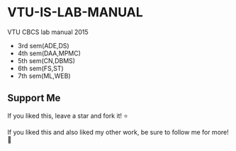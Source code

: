 # VTU-IS-LAB-MANUAL
VTU CBCS lab manual 2015

* 3rd sem(ADE,DS)
* 4th sem(DAA,MPMC)
* 5th sem(CN,DBMS)
* 6th sem(FS,ST)
* 7th sem(ML,WEB)

## Support Me
If you liked this, leave a star and fork it! :star:

If you liked this and also liked my other work, be sure to follow me for more! :slightly_smiling_face:
